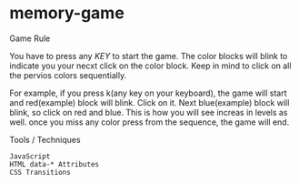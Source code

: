 # memory-game
Game Rule


You have to press any *KEY* to start the game.
The color blocks will blink to indicate you your necxt click on the color block. Keep in mind to click on all the pervios colors sequentially.

For example, if you press k(any key on your keyboard), the game will start and red(example) block will blink.
Click on it. Next blue(example) block will blink, so click on red and blue.
This is how you will see increas in levels as well. once you miss any color press from the sequence, the game will end. 


Tools / Techniques

    JavaScript
    HTML data-* Attributes
    CSS Transitions
